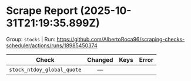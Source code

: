# Scrape Report (2025-10-31T21:19:35.899Z)

Group: `stocks`  |  Run: https://github.com/AlbertoRoca96/scraping-checks-scheduler/actions/runs/18985450374

| Check | Changed | Keys | Error |
|---|:---:|:--|:--|
| `stock_ntdoy_global_quote` | — |  |  |
